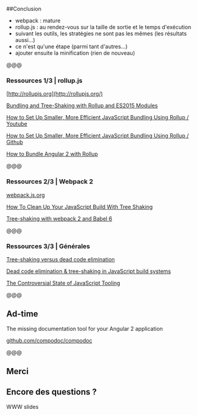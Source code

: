 ##Conclusion

* webpack : mature<!-- .element: class="fragment" -->
* rollup.js : au rendez-vous sur la taille de sortie et le temps d'exécution<!-- .element: class="fragment" -->
* suivant les outils, les stratégies ne sont pas les mêmes (les résultats aussi...)<!-- .element: class="fragment" -->
* ce n'est qu'une étape (parmi tant d'autres...)<!-- .element: class="fragment" -->
* ajouter ensuite la minification (rien de nouveau)<!-- .element: class="fragment" -->

@@@
### Ressources 1/3 | rollup.js

[http://rollupjs.org](http://rollupjs.org/)

[Bundling and Tree-Shaking with Rollup and ES2015 Modules](https://blog.mariusschulz.com/2016/06/12/bundling-and-tree-shaking-with-rollup-and-ecmascript-2015-modules)

[How to Set Up Smaller, More Efficient JavaScript Bundling Using Rollup / Youtube](https://www.youtube.com/watch?v=ICYLOZuFMz8)

[How to Set Up Smaller, More Efficient JavaScript Bundling Using Rollup / Github](https://github.com/jlengstorf/learn-rollup)

[How to Bundle Angular 2 with Rollup](https://www.codementor.io/angularjs/tutorial/use-rollup-to-build-angular-2-web-apps)

@@@
### Ressources 2/3 | Webpack 2

[webpack.js.org](https://webpack.js.org/)

[How To Clean Up Your JavaScript Build With Tree Shaking](https://blog.engineyard.com/2016/tree-shaking)

[Tree-shaking with webpack 2 and Babel 6](http://www.2ality.com/2015/12/webpack-tree-shaking.html)

@@@
### Ressources 3/3 | Générales

[Tree-shaking versus dead code elimination](https://medium.com/@Rich_Harris/tree-shaking-versus-dead-code-elimination-d3765df85c80#.v110jfl5b)

[Dead code elimination & tree-shaking in JavaScript build systems](https://medium.com/@roman01la/dead-code-elimination-and-tree-shaking-in-javascript-build-systems-fb8512c86edf#.wdlw5d36m)

[The Controversial State of JavaScript Tooling](https://ponyfoo.com/articles/controversial-state-of-javascript-tooling#tree-shaking-is-a-game-breaker)

@@@
<!-- .slide: data-background-image="img/compodoc.png" class="darker-overlay"-->
## Ad-time

The missing documentation tool for your Angular 2 application

[github.com/compodoc/compodoc](https://github.com/compodoc/compodoc)

@@@
<!-- .slide: data-background-video="img/truman.mp4" data-background-video-loop="true" class="light-overlay background-video"-->
## Merci

## Encore des questions ?<!-- .element: class="fragment" -->

WWW slides<!-- .element: class="fragment" -->
